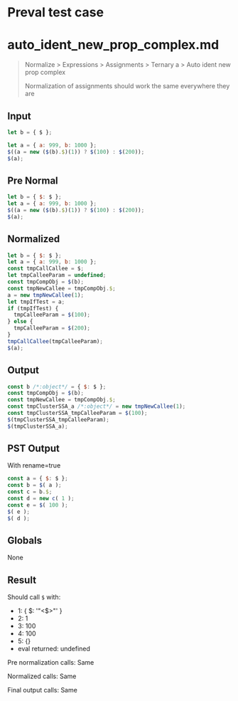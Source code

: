 # Preval test case

# auto_ident_new_prop_complex.md

> Normalize > Expressions > Assignments > Ternary a > Auto ident new prop complex
>
> Normalization of assignments should work the same everywhere they are

## Input

`````js filename=intro
let b = { $ };

let a = { a: 999, b: 1000 };
$((a = new ($(b).$)(1)) ? $(100) : $(200));
$(a);
`````

## Pre Normal


`````js filename=intro
let b = { $: $ };
let a = { a: 999, b: 1000 };
$((a = new ($(b).$)(1)) ? $(100) : $(200));
$(a);
`````

## Normalized


`````js filename=intro
let b = { $: $ };
let a = { a: 999, b: 1000 };
const tmpCallCallee = $;
let tmpCalleeParam = undefined;
const tmpCompObj = $(b);
const tmpNewCallee = tmpCompObj.$;
a = new tmpNewCallee(1);
let tmpIfTest = a;
if (tmpIfTest) {
  tmpCalleeParam = $(100);
} else {
  tmpCalleeParam = $(200);
}
tmpCallCallee(tmpCalleeParam);
$(a);
`````

## Output


`````js filename=intro
const b /*:object*/ = { $: $ };
const tmpCompObj = $(b);
const tmpNewCallee = tmpCompObj.$;
const tmpClusterSSA_a /*:object*/ = new tmpNewCallee(1);
const tmpClusterSSA_tmpCalleeParam = $(100);
$(tmpClusterSSA_tmpCalleeParam);
$(tmpClusterSSA_a);
`````

## PST Output

With rename=true

`````js filename=intro
const a = { $: $ };
const b = $( a );
const c = b.$;
const d = new c( 1 );
const e = $( 100 );
$( e );
$( d );
`````

## Globals

None

## Result

Should call `$` with:
 - 1: { $: '"<$>"' }
 - 2: 1
 - 3: 100
 - 4: 100
 - 5: {}
 - eval returned: undefined

Pre normalization calls: Same

Normalized calls: Same

Final output calls: Same
